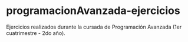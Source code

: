 # programacionAvanzada-ejercicios
Ejercicios realizados durante la cursada de Programación Avanzada (1er cuatrimestre - 2do año).
